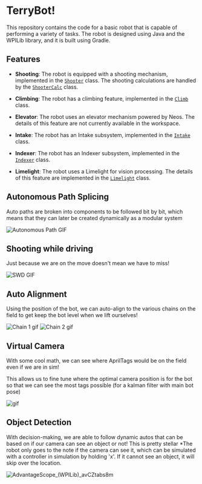 # TerryBot!

This repository contains the code for a basic robot that is capable of performing a variety of tasks. The robot is designed using Java and the WPILib library, and it is built using Gradle.

## Features

- **Shooting**: The robot is equipped with a shooting mechanism, implemented in the [`Shooter`](src/main/java/frc/robot/subsystems/shooter/Shooter.java) class. The shooting calculations are handled by the [`ShooterCalc`](src/main/java/frc/robot/commands/ShooterCalc.java) class.

- **Climbing**: The robot has a climbing feature, implemented in the [`Climb`](src/main/java/frc/robot/subsystems/Climb.java) class.

- **Elevator**: The robot uses an elevator mechanism powered by Neos. The details of this feature are not currently available in the workspace.

- **Intake**: The robot has an Intake subsystem, implemented in the [`Intake`](src/main/java/frc/robot/subsystems/Intake.java) class.

- **Indexer**: The robot has an Indexer subsystem, implemented in the [`Indexer`](src/main/java/frc/robot/subsystems/Indexer.java) class.

- **Limelight**: The robot uses a Limelight for vision processing. The details of this feature are implemented in the [`Limelight`](src/main/java/frc/robot/subsystems/Limelight.java) class.

## Autonomous Path Splicing
 
Auto paths are broken into components to be followed bit by bit, which means that they can later be created dynamically as a modular system 

![Autonomous Path GIF](https://github.com/GalexY727/TerryBot/assets/65139378/30872008-d3be-437e-8d91-b80819e0e7c0)

## Shooting while driving
 
Just because we are on the move doesn't mean we have to miss!

![SWD GIF](https://github.com/user-attachments/assets/ca2406d5-9c1a-4eb1-b54f-1b7f455f1281)

## Auto Alignment

Using the position of the bot, we can auto-align to the various chains on the field to get keep the bot level when we lift ourselves!

![Chain 1 gif](https://github.com/user-attachments/assets/6f61cfd5-f032-4379-8727-e0f9a5e9ac1f) ![Chain 2 gif](https://github.com/user-attachments/assets/052382e0-1697-45a2-8c82-6084b5204ba0)

## Virtual Camera

With some cool math, we can see where AprilTags would be on the field even if we are in sim!

This allows us to fine tune where the optimal camera position is for the bot so that we can see the most tags possible (for a kalman filter with main bot pose)

![gif](https://github.com/user-attachments/assets/7294c0ba-c5e7-4006-956d-8f168cdf4720)

## Object Detection

With decision-making, we are able to follow dynamic autos that can be based on if our camera can see an object or not! This is pretty stellar
*The robot only goes to the note if the camera can see it, which can be simulated with a controller in simulation by holding 'x'. 
If it cannot see an object, it will skip over the location.


![AdvantageScope_(WPILib)_avCZtabs8m](https://github.com/user-attachments/assets/c6fa4586-3975-4e27-bee3-0202e30c4e76)


